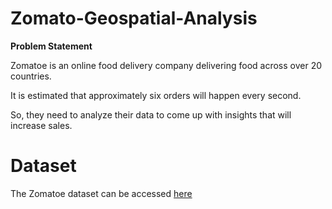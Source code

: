 # Zomato-Geospatial-Analysis

**Problem Statement**

Zomatoe is an online food delivery company delivering food across over 20 countries.

It is estimated that approximately six orders will happen every second. 

So, they need to analyze their data to come up with insights that will increase sales.

# Dataset

The Zomatoe dataset can be accessed <a href = " https://drive.google.com/file/d/1jtWYqeRmejqx6TO4FPsdqr8AXiWN4I8S/view?usp=sharing" target = "_blank">here</a>



